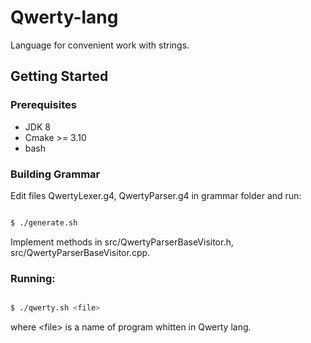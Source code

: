 # Qwerty-lang
Language for convenient work with strings.

## Getting Started

### Prerequisites
  - JDK 8
  - Cmake >= 3.10
  - bash
  
### Building Grammar

Edit files QwertyLexer.g4, QwertyParser.g4 in grammar folder and run:
```sh

$ ./generate.sh

```

Implement methods in src/QwertyParserBaseVisitor.h, src/QwertyParserBaseVisitor.cpp.

### Running:
```sh

$ ./qwerty.sh <file>

```
where \<file\> is a name of program whitten in Qwerty lang.
